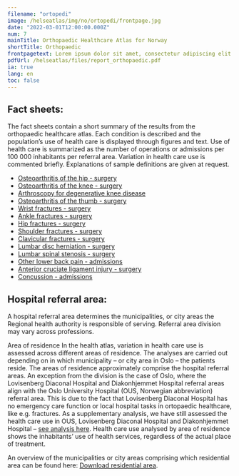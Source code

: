 ```yaml
---
filename: "ortopedi"
image: /helseatlas/img/no/ortopedi/frontpage.jpg
date: "2022-03-01T12:00:00.000Z"
num: 7
mainTitle: Orthopaedic Healthcare Atlas for Norway
shortTitle: Orthopaedic
frontpagetext: Lorem ipsum dolor sit amet, consectetur adipiscing elit. Pharetra, sit interdum ipsum pellentesque. Vehicula suspendisse urna, diam etiam enim ultricies nunc enim morbi. Vehicula suspendisse urna, diam etiam enim ultricies nunc enim morbi.
pdfUrl: /helseatlas/files/report_orthopaedic.pdf
ia: true
lang: en
toc: false
---
```


## Fact sheets:

The fact sheets contain a short summary of the results from the orthopaedic healthcare atlas. Each condition is described and the population’s use of health care is displayed through figures and text. Use of health care is summarized as the number of operations or admissions per 100 000 inhabitants per referral area. Variation in health care use is commented briefly. Explanations of sample definitions are given at request.

- [Osteoarthritis of the hip - surgery](/helseatlas/files/orthopaedics_factsheet_oa_hip.pdf)
- [Osteoarthritis of the knee - surgery](/helseatlas/files/orthopaedics_factsheet_oa_knee.pdf)
- [Arthroscopy for degenerative knee disease](/helseatlas/files/orthopaedics_factsheet_ascopy_deg_knee.pdf)
- [Osteoarthritis of the thumb - surgery](/helseatlas/files/orthopaedics_factsheet_oa_thumb.pdf)
- [Wrist fractures - surgery](/helseatlas/files/orthopaedics_factsheet_wrist_fracture.pdf)
- [Ankle fractures - surgery](/helseatlas/files/orthopaedics_factsheet_ankle_fracture.pdf)
- [Hip fractures - surgery](/helseatlas/files/orthopaedics_factsheet_hip_fracture.pdf)
- [Shoulder fractures - surgery](/helseatlas/files/orthopaedics_factsheet_shoulder_fracture.pdf)
- [Clavicular fractures - surgery](/helseatlas/files/orthopaedics_factsheet_clavicular_fracture.pdf)
- [Lumbar disc herniation - surgery](/helseatlas/files/orthopaedics_factsheet_disc_herniation.pdf)
- [Lumbar spinal stenosis - surgery](/helseatlas/files/orthopaedics_factsheet_spinal_stenosis.pdf)
- [Other lower back pain - admissions](/helseatlas/files/orthopaedics_factsheet_other_back_pain.pdf)
- [Anterior cruciate ligament injury - surgery](/helseatlas/files/orthopaedics_factsheet_acl.pdf)
- [Concussion - admissions](/helseatlas/files/orthopaedics_factsheet_concussion.pdf)

## Hospital referral area:

A hospital referral area determines the municipalities, or city areas the Regional health authority is responsible of serving. Referral area division may vary across professions.

Area of residence
In the health atlas, variation in health care use is assessed across different areas of residence. The analyses are carried out depending on in which municipality – or city area in Oslo – the patients reside. The areas of residence approximately comprise the hospital referral areas. An exception from the division is the case of Oslo, where the Lovisenberg Diaconal Hospital and Diakonhjemmet Hospital referral areas align with the Oslo University Hospital (OUS, Norwegian abbreviation) referral area. This is due to the fact that Lovisenberg Diaconal Hospital has no emergency care function or local hospital tasks in ortopaedic healthcare, like e.g. fractures. As a supplementary analysis, we have still assessed the health care use in OUS, Lovisenberg Diaconal Hospital and Diakonhjemmet Hospital – [see analysis here](/helseatlas/en/static/ortopedi_ous). Health care use analysed by area of residence shows the inhabitants’ use of health services, regardless of the actual place of treatment.

An overview of the municipalities or city areas comprising which residential area can be found here: [Download residential area](/helseatlas/files/orthopaedic_referral_area.pdf).

